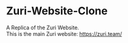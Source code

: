 # Zuri-Website-Clone
A Replica of the Zuri Website. <br/>
This is the main Zuri website: https://zuri.team/
